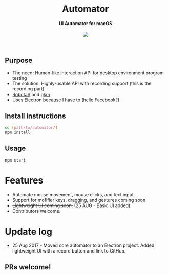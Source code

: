 <h1 align="center">Automator</h1>
<h4 align="center">UI Automator for macOS</h4>
<p align="center"> 
<img src="https://github.com/tburnam/uitestautomator/blob/master/resources/Images/usage.gif">
</p>
<br>

## Purpose
- The need: Human-like interaction API for desktop environment program testing
- The solution: Highly-usable API with recording support (this is the recording part)
- [RobotJS](https://github.com/octalmage/robotjs) and [gkm](https://github.com/tomzx/gkm)
- Uses Electron because I have to (hello Facebook?)

## Install instructions
```bash
cd [path/to/automator/]
npm install
```

## Usage
`npm start`

# Features
- Automate mouse movement, mouse clicks, and text input.
- Support for mofifier keys, dragging, and gestures coming soon.
- ~~Lightweight UI coming soon.~~ (25 AUG - Basic UI added)
- Contributors welcome.

# Update log
- 25 Aug 2017 - Moved core automator to an Electron project. Added lightweight UI with a record button and link to GitHub.

## PRs welcome!
